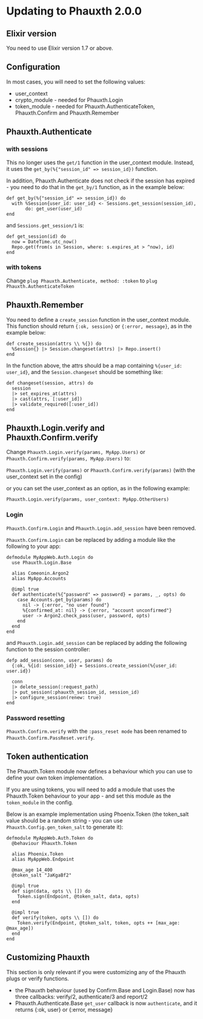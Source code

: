# Updating to Phauxth 2.0.0

## Elixir version

You need to use Elixir version 1.7 or above.

## Configuration

In most cases, you will need to set the following values:

* user_context
* crypto_module - needed for Phauxth.Login
* token_module - needed for Phauxth.AuthenticateToken, Phauxth.Confirm and Phauxth.Remember

## Phauxth.Authenticate

### with sessions

This no longer uses the `get/1` function in the user_context module.
Instead, it uses the `get_by(%{"session_id" => session_id})` function.

In addition, Phauxth.Authenticate does not check if the session has
expired - you need to do that in the `get_by/1` function, as in the
example below:

```
def get_by(%{"session_id" => session_id}) do
  with %Session{user_id: user_id} <- Sessions.get_session(session_id),
       do: get_user(user_id)
end
```

and `Sessions.get_session/1` is:

```
def get_session(id) do
  now = DateTime.utc_now()
  Repo.get(from(s in Session, where: s.expires_at > ^now), id)
end
```

### with tokens

Change `plug Phauxth.Authenticate, method: :token` to `plug Phauxth.AuthenticateToken`

## Phauxth.Remember

You need to define a `create_session` function in the user_context module.
This function should return `{:ok, session}` or `{:error, message}`, as
in the example below:

```
def create_session(attrs \\ %{}) do
  %Session{} |> Session.changeset(attrs) |> Repo.insert()
end
```

In the function above, the attrs should be a map containing `%{user_id: user_id}`,
and the `Session.changeset` should be something like:

```
def changeset(session, attrs) do
  session
  |> set_expires_at(attrs)
  |> cast(attrs, [:user_id])
  |> validate_required([:user_id])
end
```

## Phauxth.Login.verify and Phauxth.Confirm.verify

Change `Phauxth.Login.verify(params, MyApp.Users)` or `Phauxth.Confirm.verify(params, MyApp.Users)` to:

`Phauxth.Login.verify(params)` or `Phauxth.Confirm.verify(params)` (with the user_context set in the config)

or you can set the user_context as an option, as in the following example:

`Phauxth.Login.verify(params, user_context: MyApp.OtherUsers)`

### Login

`Phauxth.Confirm.Login` and `Phauxth.Login.add_session` have been removed.

`Phauxth.Confirm.Login` can be replaced by adding a module like the following
to your app:

```
defmodule MyAppWeb.Auth.Login do
  use Phauxth.Login.Base

  alias Comeonin.Argon2
  alias MyApp.Accounts

  @impl true
  def authenticate(%{"password" => password} = params, _, opts) do
    case Accounts.get_by(params) do
      nil -> {:error, "no user found"}
      %{confirmed_at: nil} -> {:error, "account unconfirmed"}
      user -> Argon2.check_pass(user, password, opts)
    end
  end
end
```

and `Phauxth.Login.add_session` can be replaced by adding the following
function to the session controller:

```
defp add_session(conn, user, params) do
  {:ok, %{id: session_id}} = Sessions.create_session(%{user_id: user.id})

  conn
  |> delete_session(:request_path)
  |> put_session(:phauxth_session_id, session_id)
  |> configure_session(renew: true)
end
```

### Password resetting

`Phauxth.Confirm.verify` with the `:pass_reset mode` has been renamed to `Phauxth.Confirm.PassReset.verify`.

## Token authentication

The Phauxth.Token module now defines a behaviour which you can use to
define your own token implementation.

If you are using tokens, you will need to add a module that uses the
Phauxth.Token behaviour to your app - and set this module as the `token_module`
in the config.

Below is an example implementation using Phoenix.Token (the token_salt value
should be a random string - you can use `Phauxth.Config.gen_token_salt` to
generate it):

```
defmodule MyAppWeb.Auth.Token do
  @behaviour Phauxth.Token

  alias Phoenix.Token
  alias MyAppWeb.Endpoint

  @max_age 14_400
  @token_salt "JaKgaBf2"

  @impl true
  def sign(data, opts \\ []) do
    Token.sign(Endpoint, @token_salt, data, opts)
  end

  @impl true
  def verify(token, opts \\ []) do
    Token.verify(Endpoint, @token_salt, token, opts ++ [max_age: @max_age])
  end
end
```

## Customizing Phauxth

This section is only relevant if you were customizing any of the Phauxth plugs or
verify functions.

* the Phauxth behaviour (used by Confirm.Base and Login.Base) now has three callbacks: verify/2, authenticate/3 and report/2
* Phauxth.Authenticate.Base `get_user` callback is now `authenticate`, and it returns {:ok, user} or {:error, message}

